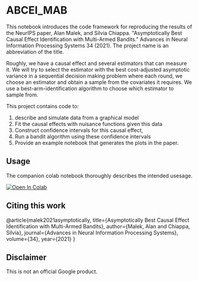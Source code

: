 # ABCEI_MAB

This notebook introduces the code framework for reproducing the results of the
NeurIPS paper,
Alan Malek, and Silvia Chiappa. "Asymptotically Best Causal Effect Identification
with Multi-Armed Bandits." Advances in Neural Information Processing Systems 34 (2021).
The project name is an abbreviation of the title.

Roughly, we have a causal effect and several estimators that can measure it. We will
try to select the estimator with the best cost-adjusted asymptotic variance in a
sequential decision making problem where each round, we choose an estimator and
obtain a sample from the covariates it requires. We use a best-arm-identification
algorithm to choose which estimator to sample from.

This project contains code to:
1) describe and simulate data from a graphical model
2) Fit the causal effects with nuisance functions given this data
3) Construct confidence intervals for this causal effect,
4) Run a bandit algorithm using these confidence intervals
5) Provide an example notebook that generates the plots in the paper.

## Usage

The companion colab notebook thoroughly describes the intended usesage.

[![Open In Colab](https://colab.research.google.com/assets/colab-badge.svg)](https://colab.research.google.com/github/deepmind/abcei_mab/notebooks/paper_code.ipynb)

## Citing this work

@article{malek2021asymptotically,
  title={Asymptotically Best Causal Effect Identification with Multi-Armed Bandits},
  author={Malek, Alan and Chiappa, Silvia},
  journal={Advances in Neural Information Processing Systems},
  volume={34},
  year={2021}
}

## Disclaimer

This is not an official Google product.
